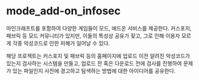 # mode_add-on_infosec

마인크래프트를 포함하여 다양한 게임들이 모드, 애드온 서비스를 제공한다.
커스포지, 패브릭 등 모드 커뮤니티가 있지만, 이들의 특성상 공유가 잦고, 그로 인해 이용자 모르게
각종 악성코드로 인한 피해가 일어날 수 있다.

해당 프로젝트는 커스포지 및 패브릭 등의 홈페이지에 업로드 이전 알려진 악성코드가 있는지 검사하는 시스템을 만들고,
업로드 전 혹은 다운로드 전에 검사를 진행하여 문제가 있는 파일인지 사전에 경고하고 탐색하는 방법에 대한 아이디어를 공유한다.
